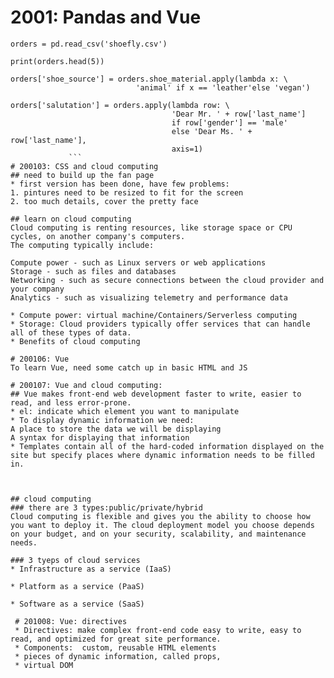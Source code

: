 # 2001: Pandas and Vue  


```  
orders = pd.read_csv('shoefly.csv')

print(orders.head(5))

orders['shoe_source'] = orders.shoe_material.apply(lambda x: \
                        	'animal' if x == 'leather'else 'vegan')

orders['salutation'] = orders.apply(lambda row: \
                                    'Dear Mr. ' + row['last_name']
                                    if row['gender'] == 'male'
                                    else 'Dear Ms. ' + row['last_name'],
                                    axis=1)  
             ```  
# 200103: CSS and cloud computing  
## need to build up the fan page  
* first version has been done, have few problems:  
1. pintures need to be resized to fit for the screen  
2. too much details, cover the pretty face  

## learn on cloud computing  
Cloud computing is renting resources, like storage space or CPU cycles, on another company's computers.  
The computing typically include:  

Compute power - such as Linux servers or web applications  
Storage - such as files and databases  
Networking - such as secure connections between the cloud provider and your company  
Analytics - such as visualizing telemetry and performance data  
  
* Compute power: virtual machine/Containers/Serverless computing  
* Storage: Cloud providers typically offer services that can handle all of these types of data.   
* Benefits of cloud computing  

# 200106: Vue  
To learn Vue, need some catch up in basic HTML and JS  

# 200107: Vue and cloud computing:  
## Vue makes front-end web development faster to write, easier to read, and less error-prone.    
* el: indicate which element you want to manipulate  
* To display dynamic information we need:  
A place to store the data we will be displaying  
A syntax for displaying that information  
* Templates contain all of the hard-coded information displayed on the site but specify places where dynamic information needs to be filled in.  



## cloud computing  
### there are 3 types:public/private/hybrid     
Cloud computing is flexible and gives you the ability to choose how you want to deploy it. The cloud deployment model you choose depends on your budget, and on your security, scalability, and maintenance needs.  
 
### 3 tyeps of cloud services  
* Infrastructure as a service (IaaS)  

* Platform as a service (PaaS)  

* Software as a service (SaaS)  
  
 # 201008: Vue: directives  
 * Directives: make complex front-end code easy to write, easy to read, and optimized for great site performance.  
 * Components:  custom, reusable HTML elements  
 * pieces of dynamic information, called props,   
 * virtual DOM  
 
